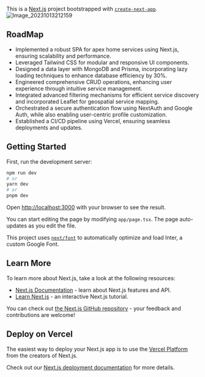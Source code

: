 This is a [Next.js](https://nextjs.org/) project bootstrapped with [`create-next-app`](https://github.com/vercel/next.js/tree/canary/packages/create-next-app).
![Image_20231013212159](https://github.com/jindinggan/apex-home-service-nextjs/assets/56701855/d9ca0647-9147-47b8-894d-1edfb6a0e1b8)  

## RoadMap
- Implemented a robust SPA for apex home services using Next.js, ensuring scalability and performance.
- Leveraged Tailwind CSS for modular and responsive UI components.
- Designed a data layer with MongoDB and Prisma, incorporating lazy loading techniques to enhance database efficiency by 30%.
- Engineered comprehensive CRUD operations, enhancing user experience through intuitive service management.
- Integrated advanced filtering mechanisms for efficient service discovery and incorporated Leaflet for geospatial service mapping.
- Orchestrated a secure authentication flow using NextAuth and Google Auth, while also enabling user-centric profile customization.
- Established a CI/CD pipeline using Vercel, ensuring seamless deployments and updates.


## Getting Started

First, run the development server:

```bash
npm run dev
# or
yarn dev
# or
pnpm dev
```

Open [http://localhost:3000](http://localhost:3000) with your browser to see the result.

You can start editing the page by modifying `app/page.tsx`. The page auto-updates as you edit the file.

This project uses [`next/font`](https://nextjs.org/docs/basic-features/font-optimization) to automatically optimize and load Inter, a custom Google Font.

## Learn More

To learn more about Next.js, take a look at the following resources:

- [Next.js Documentation](https://nextjs.org/docs) - learn about Next.js features and API.
- [Learn Next.js](https://nextjs.org/learn) - an interactive Next.js tutorial.

You can check out [the Next.js GitHub repository](https://github.com/vercel/next.js/) - your feedback and contributions are welcome!

## Deploy on Vercel

The easiest way to deploy your Next.js app is to use the [Vercel Platform](https://vercel.com/new?utm_medium=default-template&filter=next.js&utm_source=create-next-app&utm_campaign=create-next-app-readme) from the creators of Next.js.

Check out our [Next.js deployment documentation](https://nextjs.org/docs/deployment) for more details.

